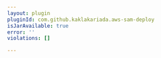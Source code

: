 ```yaml
---
layout: plugin
pluginId: com.github.kaklakariada.aws-sam-deploy
isJarAvailable: true
error: ''
violations: []

---
```

